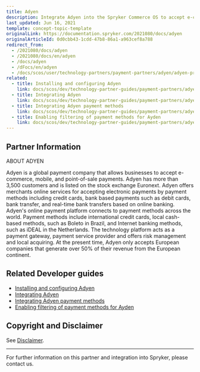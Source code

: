 ```yaml
---
title: Adyen
description: Integrate Adyen into the Spryker Commerce OS to accept e-commerce, mobile, and point-of-sale payments.
last_updated: Jun 16, 2021
template: concept-topic-template
originalLink: https://documentation.spryker.com/2021080/docs/adyen
originalArticleId: 0d0cbb43-1cdd-47b8-86a1-a963cef8a788
redirect_from:
  - /2021080/docs/adyen
  - /2021080/docs/en/adyen
  - /docs/adyen
  - /dFocs/en/adyen
  - /docs/scos/user/technology-partners/payment-partners/adyen/adyen-provided-payment-methods.html
related:
  - title: Installing and configuring Adyen
    link: docs/scos/dev/technology-partner-guides/payment-partners/adyen/installing-and-configuring-adyen.html
  - title: Integrating Adyen
    link: docs/scos/dev/technology-partner-guides/payment-partners/adyen/integrating-adyen.html
  - title: Integrating Adyen payment methods
    link: docs/scos/dev/technology-partner-guides/payment-partners/adyen/integrating-adyen-payment-methods.html
  - title: Enabling filtering of payment methods for Ayden
    link: docs/scos/dev/technology-partner-guides/payment-partners/adyen/enabling-filtering-of-payment-methods-for-adyen.html
---
```


## Partner Information

ABOUT ADYEN

Adyen is a global payment company that allows businesses to accept e-commerce, mobile, and point-of-sale payments. Adyen has more than 3,500 customers and is listed on the stock exchange Euronext. Adyen offers merchants online services for accepting electronic payments by payment methods including credit cards, bank based payments such as debit cards, bank transfer, and real-time bank transfers based on online banking. Adyen's online payment platform connects to payment methods across the world. Payment methods include international credit cards, local cash-based methods, such as Boleto in Brazil, and Internet banking methods, such as iDEAL in the Netherlands. The technology platform acts as a payment gateway, payment service provider and offers risk management and local acquiring. At the present time, Adyen only accepts European companies that generate over 50% of their revenue from the European continent.

## Related Developer guides

* [Installing and configuring Adyen](/docs/scos/dev/technology-partner-guides/payment-partners/adyen/installing-and-configuring-adyen.html)
* [Integrating Adyen](/docs/scos/dev/technology-partner-guides/payment-partners/adyen/integrating-adyen.html)
* [Integrating Adyen payment methods](/docs/scos/dev/technology-partner-guides/payment-partners/adyen/integrating-adyen-payment-methods.html)
* [Enabling filtering of payment methods for Ayden](/docs/scos/dev/technology-partner-guides/payment-partners/adyen/enabling-filtering-of-payment-methods-for-adyen.html)

## Copyright and Disclaimer

See [Disclaimer](https://github.com/spryker/spryker-documentation).

---
For further information on this partner and integration into Spryker, please contact us.

<div class="hubspot-form js-hubspot-form" data-portal-id="2770802" data-form-id="163e11fb-e833-4638-86ae-a2ca4b929a41" id="hubspot-1"></div>
